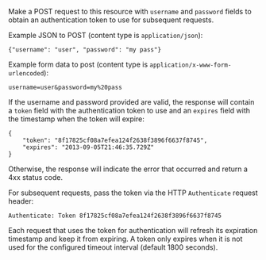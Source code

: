 Make a POST request to this resource with `username` and `password` fields to
obtain an authentication token to use for subsequent requests.

Example JSON to POST (content type is `application/json`):

    {"username": "user", "password": "my pass"}

Example form data to post (content type is `application/x-www-form-urlencoded`):

    username=user&password=my%20pass

If the username and password provided are valid, the response will contain a
`token` field with the authentication token to use and an `expires` field with
the timestamp when the token will expire:

    {
        "token": "8f17825cf08a7efea124f2638f3896f6637f8745",
        "expires": "2013-09-05T21:46:35.729Z"
    }

Otherwise, the response will indicate the error that occurred and return a 4xx
status code.

For subsequent requests, pass the token via the HTTP `Authenticate` request
header:

    Authenticate: Token 8f17825cf08a7efea124f2638f3896f6637f8745

Each request that uses the token for authentication will refresh its expiration
timestamp and keep it from expiring.  A token only expires when it is not used
for the configured timeout interval (default 1800 seconds).

